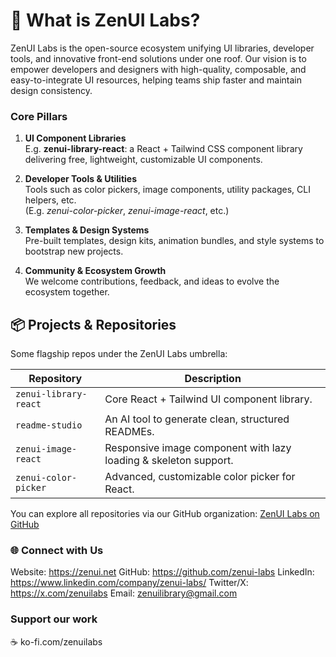 # 🚀 What is ZenUI Labs?

ZenUI Labs is the open-source ecosystem unifying UI libraries, developer tools, and innovative front-end solutions under one roof. 
Our vision is to empower developers and designers with high-quality, composable, and easy-to-integrate UI resources, helping teams ship faster and maintain design consistency.

### Core Pillars

1. **UI Component Libraries**  
   E.g. **zenui-library-react**: a React + Tailwind CSS component library delivering free, lightweight, customizable UI components. 

2. **Developer Tools & Utilities**  
   Tools such as color pickers, image components, utility packages, CLI helpers, etc.  
   (E.g. *zenui-color-picker*, *zenui-image-react*, etc.)

3. **Templates & Design Systems**  
   Pre-built templates, design kits, animation bundles, and style systems to bootstrap new projects.

4. **Community & Ecosystem Growth**  
   We welcome contributions, feedback, and ideas to evolve the ecosystem together.

## 📦 Projects & Repositories

Some flagship repos under the ZenUI Labs umbrella:

| Repository | Description |
|-------------|-------------|
| `zenui-library-react` | Core React + Tailwind UI component library. |
| `readme-studio` | An AI tool to generate clean, structured READMEs. |
| `zenui-image-react` | Responsive image component with lazy loading & skeleton support. |
| `zenui-color-picker` | Advanced, customizable color picker for React. |

You can explore all repositories via our GitHub organization: [ZenUI Labs on GitHub](https://github.com/orgs/zenui-labs/repositories)

### 🌐 Connect with Us

Website: https://zenui.net
GitHub: https://github.com/zenui-labs
LinkedIn: https://www.linkedin.com/company/zenui-labs/
Twitter/X: https://x.com/zenuilabs
Email: zenuilibrary@gmail.com

### Support our work

☕ ko-fi.com/zenuilabs
